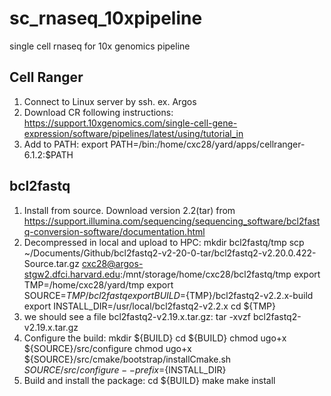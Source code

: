 # sc_rnaseq_10xpipeline
single cell rnaseq for 10x genomics pipeline

## Cell Ranger
1. Connect to Linux server by ssh. ex. Argos
2. Download CR following instructions: https://support.10xgenomics.com/single-cell-gene-expression/software/pipelines/latest/using/tutorial_in
3. Add to PATH:
export PATH=/bin:/home/cxc28/yard/apps/cellranger-6.1.2:$PATH

## bcl2fastq
1. Install from source. Download version 2.2(tar) from https://support.illumina.com/sequencing/sequencing_software/bcl2fastq-conversion-software/documentation.html
2. Decompressed in local and upload to HPC:
mkdir bcl2fastq/tmp
scp ~/Documents/Github/bcl2fastq2-v2-20-0-tar/bcl2fastq2-v2.20.0.422-Source.tar.gz cxc28@argos-stgw2.dfci.harvard.edu:/mnt/storage/home/cxc28/bcl2fastq/tmp
export TMP=/home/cxc28/yard/tmp
export SOURCE=${TMP}/bcl2fastq
export BUILD=${TMP}/bcl2fastq2-v2.2.x-build
export INSTALL_DIR=/usr/local/bcl2fastq2-v2.2.x
cd ${TMP} 
3. we should see a file bcl2fastq2-v2.19.x.tar.gz:
tar -xvzf bcl2fastq2-v2.19.x.tar.gz
4. Configure the build:
mkdir ${BUILD}
cd ${BUILD}
chmod ugo+x ${SOURCE}/src/configure
chmod ugo+x ${SOURCE}/src/cmake/bootstrap/installCmake.sh
${SOURCE}/src/configure --prefix=${INSTALL_DIR}
5. Build and install the package:
cd ${BUILD}
make
make install